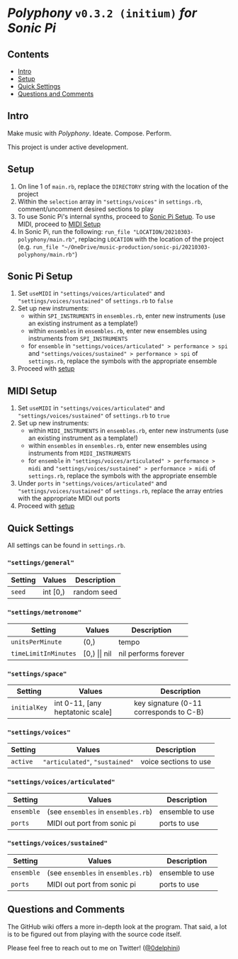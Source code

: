 # ***Polyphony*** `v0.3.2 (initium)` *for Sonic Pi*

## Contents

- [Intro](#intro)
- [Setup](#setup)
- [Quick Settings](#quick-settings)
- [Questions and Comments](#questions-and-comments)

## Intro

Make music with *Polyphony*. Ideate. Compose. Perform.

This project is under active development.

## Setup

1. On line 1 of `main.rb`, replace the `DIRECTORY` string with the location of the project
1. Within the `selection` array in `"settings/voices"` in `settings.rb`, comment/uncomment desired sections to play
1. To use Sonic Pi's internal synths, proceed to [Sonic Pi Setup](#sonic-pi-setup). To use MIDI, proceed to [MIDI Setup](#midi-setup)
1. In Sonic Pi, run the following: `run_file "LOCATION/20210303-polyphony/main.rb"`, replacing `LOCATION` with the location of the project (e.g. `run_file "~/OneDrive/music-production/sonic-pi/20210303-polyphony/main.rb"`)

## Sonic Pi Setup

1. Set `useMIDI` in `"settings/voices/articulated"` and `"settings/voices/sustained"` of `settings.rb` to `false`
1. Set up new instruments:
	- within `SPI_INSTRUMENTS` in `ensembles.rb`, enter new instruments (use an existing instrument as a template!)
	- within `ensembles` in `ensembles.rb`, enter new ensembles using instruments from `SPI_INSTRUMENTS`
	- for `ensemble` in `"settings/voices/articulated" > performance > spi` and `"settings/voices/sustained" > performance > spi` of `settings.rb`, replace the symbols with the appropriate ensemble
1. Proceed with [setup](#setup)

## MIDI Setup

1. Set `useMIDI` in `"settings/voices/articulated"` and `"settings/voices/sustained"` of `settings.rb` to `true`
1. Set up new instruments:
	- within `MIDI_INSTRUMENTS` in `ensembles.rb`, enter new instruments (use an existing instrument as a template!)
	- within `ensembles` in `ensembles.rb`, enter new ensembles using instruments from `MIDI_INSTRUMENTS`
	- for `ensemble` in `"settings/voices/articulated" > performance > midi` and `"settings/voices/sustained" > performance > midi` of `settings.rb`, replace the symbols with the appropriate ensemble
1. Under `ports` in `"settings/voices/articulated"` and `"settings/voices/sustained"` of `settings.rb`, replace the array entries with the appropriate MIDI out ports
1. Proceed with [setup](#setup)

## Quick Settings

All settings can be found in `settings.rb`.

### `"settings/general"`

Setting               | Values                  | Description
---                   | ---                     | ---
`seed`                | int \[0,)               | random seed

### `"settings/metronome"`

Setting               | Values                  | Description
---                   | ---                     | ---
`unitsPerMinute`      | (0,)                    | tempo
`timeLimitInMinutes`  | \[0,) \|\| nil          | nil performs forever

### `"settings/space"`

Setting               | Values                             | Description
---                   | ---                                | ---
`initialKey`          | int 0-11, [any heptatonic scale]   | key signature (0-11 corresponds to C-B)

### `"settings/voices"`

Setting               | Values                         | Description
---                   | ---                            | ---
`active`              | `"articulated"`, `"sustained"` | voice sections to use

### `"settings/voices/articulated"`

Setting               | Values                               | Description
---                   | ---                                  | ---
`ensemble`            | (see `ensembles` in `ensembles.rb`)  | ensemble to use
`ports`               | MIDI out port from sonic pi          | ports to use

### `"settings/voices/sustained"`

Setting               | Values                               | Description
---                   | ---                                  | ---
`ensemble`            | (see `ensembles` in `ensembles.rb`)  | ensemble to use
`ports`               | MIDI out port from sonic pi          | ports to use

## Questions and Comments

The GitHub wiki offers a more in-depth look at the program. That said, a lot is to be figured out from playing with the source code itself.

Please feel free to reach out to me on Twitter! ([\@0delphini](https://twitter.com/0delphini))
